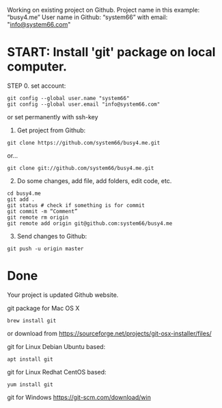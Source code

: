 Working on existing project on Github. 
Project name in this example: “busy4.me” 
User name in Github: “system66” with email: "info@system66.com"

# START: Install 'git' package on local computer.

STEP 0. set account:
```
git config --global user.name "system66"
git config --global user.email "info@system66.com"
```
or set permanently with ssh-key

1. Get project from Github:

```
git clone https://github.com/system66/busy4.me.git
```

or…

```
git clone git://github.com/system66/busy4.me.git
```

2. Do some changes, add file, add folders, edit code, etc.

```
cd busy4.me
git add .
git status # check if something is for commit
git commit -m “Comment”
git remote rm origin
git remote add origin git@github.com:system66/busy4.me
```

3. Send changes to Github:

```
git push -u origin master
```

# Done
Your project is updated Github website.

git package for Mac OS X
```
brew install git
```
or download from https://sourceforge.net/projects/git-osx-installer/files/

git for Linux Debian Ubuntu based:
```
apt install git
```

git for Linux Redhat CentOS based:
```
yum install git
```

git for Windows
https://git-scm.com/download/win

